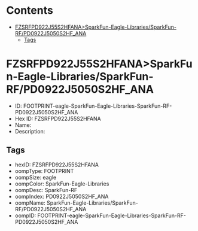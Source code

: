 



Contents
========

* [FZSRFPD922J55S2HFANA>SparkFun-Eagle-Libraries/SparkFun-RF/PD0922J5050S2HF_ANA](#fzsrfpd922j55s2hfanasparkfun-eagle-librariessparkfun-rfpd0922j5050s2hf_ana)
	* [Tags](#tags)

# FZSRFPD922J55S2HFANA>SparkFun-Eagle-Libraries/SparkFun-RF/PD0922J5050S2HF_ANA

- ID: FOOTPRINT-eagle-SparkFun-Eagle-Libraries-SparkFun-RF-PD0922J5050S2HF_ANA
- Hex ID: FZSRFPD922J55S2HFANA
- Name: 
- Description: 

## Tags

- hexID: FZSRFPD922J55S2HFANA
- oompType: FOOTPRINT
- oompSize: eagle
- oompColor: SparkFun-Eagle-Libraries
- oompDesc: SparkFun-RF
- oompIndex: PD0922J5050S2HF_ANA
- oompName: SparkFun-Eagle-Libraries/SparkFun-RF/PD0922J5050S2HF_ANA
- oompID: FOOTPRINT-eagle-SparkFun-Eagle-Libraries-SparkFun-RF-PD0922J5050S2HF_ANA
